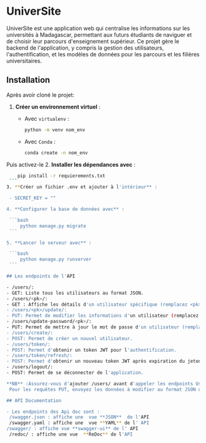 # UniverSite

UniverSite est une application web qui centralise les informations sur les universités à Madagascar, permettant aux futurs étudiants de naviguer et de choisir leur parcours d'enseignement supérieur. Ce projet gère le backend de l'application, y compris la gestion des utilisateurs, l'authentification, et les modèles de données pour les parcours et les filières universitaires.

## Installation

Après avoir cloné le projet:

1. **Créer un environnement virtuel** :

   - Avec `virtualenv` :

     ```bash
     python -m venv nom_env
     ```

   - Avec `Conda` :

     ```bash
     conda create -n nom_env
     ```

  Puis activez-le
2. **Installer les dépendances avec** :

   ```bash
       pip install -r requierements.txt
    ```
3. **Créer un fichier .env et ajouter à l'intérieur** :

    - SECRET_KEY = ""

4. **Configurer la base de données avec** :

    ```bash
        python manage.py migrate
    ```

5. **Lancer le serveur avec** :

    ```bash
        python manage.py runserver
    ```

## Les endpoints de l'API

- /users/:
  - GET: Liste tous les utilisateurs au format JSON.
- /users/<pk>/:
  - GET : Affiche les détails d'un utilisateur spécifique (remplacez <pk> par l'ID de l'utilisateur).
- /users/<pk>/update/:
  - PUT: Permet de modifier les informations d'un utilisateur (remplacez <pk> par l'ID de l'utilisateur).
- /users/update-password/<pk>/:
  - PUT: Permet de mettre à jour le mot de passe d'un utilisateur (remplacez <pk> par l'ID de l'utilisateur).
- /users/create/:
  - POST: Permet de créer un nouvel utilisateur.
- /users/token/:
  - POST: Permet d'obtenir un token JWT pour l'authentification.
- /users/token/refresh/:
  - POST: Permet d'obtenir un nouveau token JWT après expiration du jeton actuel.
- /users/logout/:
  - POST: Permet de se déconnecter de l'application.

**NB** :Assurez-vous d'ajouter /users/ avant d'appeler les endpoints Users.
    Pour les requêtes PUT, envoyez les données à modifier au format JSON dans le corps de la requête.

## API Documentation

- Les endpoints des Api doc sont :
    /swagger.json : affiche une  vue **JSON**  de l'API  
    /swagger.yaml : affiche une  vue **YAML** de l' API  
   /swagger/ : affiche vue **swagger-ui** de l' API  
    /redoc/ : affiche une vue  **ReDoc** de l'API
